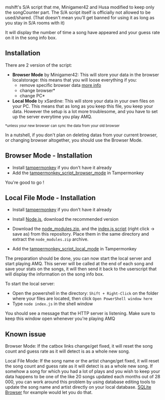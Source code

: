 mshift's S/A script that me, Minigamer42 and Husa modified to keep only the songCounter part. The S/A script itself is officially not allowed to be used/shared. (That doesn't mean you'll get banned for using it as long as you stay in S/A rooms with it)

It will display the number of time a song have appeared and your guess rate on it in the song info box.

## Installation

There are 2 version of the script:

- **Browser Mode** by Minigamer42: This will store your data in the browser localstorage: this means that you will loose everything if you:
  - remove specific browser data [more info](https://stackoverflow.com/a/37105645)
  - change browser*
  - change PC*
- **Local Mode** by xSardine: This will store your data in your own files on your PC. This means that as long as you keep this file, you keep your data. However the setup is a lot more troublesome, and you have to set up the server everytime you play AMQ.

<sup>*unless your new browser can sync the data from your old browser</sup>

In a nutshell, if you don't plan on deleting datas from your current browser, or changing browser altogether, you should use the Browser Mode.

## Browser Mode - Installation

- Install [tampermonkey](https://www.tampermonkey.net/) if you don't have it already
- Add the [tampermonkey_script_browser_mode](https://raw.githubusercontent.com/Minigamer42/scripts/master/src/amq%20song%20history%20(with%20localStorage).user.js) in Tampermonkey

You're good to go !

## Local File Mode - Installation

- Install [tampermonkey](https://www.tampermonkey.net/) if you don't have it already

- Install [Node.js](https://nodejs.org/en/), download the recommended version

- Download the [node_modules.zip](https://github.com/xSardine/AMQ-Stuff/raw/main/songCountGuessRate/node_modules.zip), and the [index.js script](https://raw.githubusercontent.com/xSardine/AMQ-Stuff/main/songCountGuessRate/index.js) (right click → save as) from this repository. Place them in the same directory and extract the `node_modules.zip` archive.

- Add the [tampermonkey_script_local_mode](https://github.com/xSardine/AMQ-Stuff/raw/main/songCountGuessRate/tampermonkey_script.user.js) in Tampermonkey

The preparation should be done, you can now start the local server and start playing AMQ.
This server will be called at the end of each song and save your stats on the songs, it will then send it back to the userscript that will display the information on the song info box.

To start the local server:

- Open the powershell in the directory: `Shift + Right-Click` on the folder where your files are located, then click `Open PowerShell window here`
- Type `node index.js` in the shell window

You should see a message that the HTTP server is listening. Make sure to keep this window open whenever you're playing AMQ

## Known issue

Browser Mode: If the catbox links change/get fixed, it will reset the song count and guess rate as it will detect is as a whole new song.

Local File Mode:
If the song name or the artist change/get fixed, it will reset the song count and guess rate as it will detect is as a whole new song.
If somehow a song for which you had a lot of plays and you wish to keep your data happens to be one of the like 20 songs updated each months out of 28 000, you can work around this problem by using database editing tools to update the song name and artist directly on your local database. [SQLite Browser](https://sqlitebrowser.org/) for example would let you do that.
